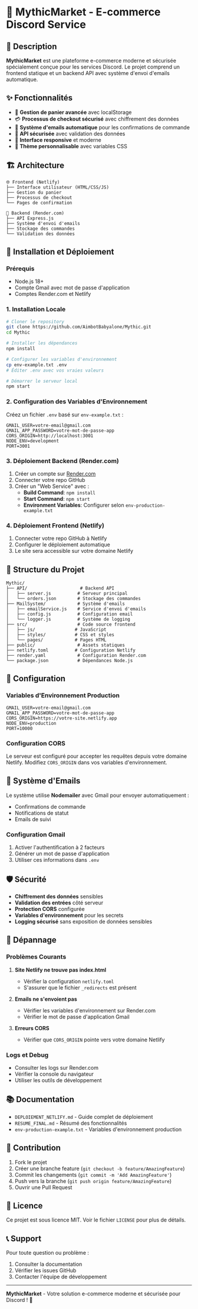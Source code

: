 # 🚀 MythicMarket - E-commerce Discord Service

## 📖 Description

**MythicMarket** est une plateforme e-commerce moderne et sécurisée spécialement conçue pour les services Discord. Le projet comprend un frontend statique et un backend API avec système d'envoi d'emails automatique.

## ✨ Fonctionnalités

- 🛒 **Gestion de panier avancée** avec localStorage
- 💳 **Processus de checkout sécurisé** avec chiffrement des données
- 📧 **Système d'emails automatique** pour les confirmations de commande
- 🔐 **API sécurisée** avec validation des données
- 📱 **Interface responsive** et moderne
- 🎨 **Thème personnalisable** avec variables CSS

## 🏗️ Architecture

```
🌐 Frontend (Netlify)
├── Interface utilisateur (HTML/CSS/JS)
├── Gestion du panier
├── Processus de checkout
└── Pages de confirmation

🔧 Backend (Render.com)
├── API Express.js
├── Système d'envoi d'emails
├── Stockage des commandes
└── Validation des données
```

## 🚀 Installation et Déploiement

### Prérequis
- Node.js 18+
- Compte Gmail avec mot de passe d'application
- Comptes Render.com et Netlify

### 1. Installation Locale
```bash
# Cloner le repository
git clone https://github.com/AimbotBabyalone/Mythic.git
cd Mythic

# Installer les dépendances
npm install

# Configurer les variables d'environnement
cp env-example.txt .env
# Éditer .env avec vos vraies valeurs

# Démarrer le serveur local
npm start
```

### 2. Configuration des Variables d'Environnement
Créez un fichier `.env` basé sur `env-example.txt` :

```env
GMAIL_USER=votre-email@gmail.com
GMAIL_APP_PASSWORD=votre-mot-de-passe-app
CORS_ORIGIN=http://localhost:3001
NODE_ENV=development
PORT=3001
```

### 3. Déploiement Backend (Render.com)
1. Créer un compte sur [Render.com](https://render.com)
2. Connecter votre repo GitHub
3. Créer un "Web Service" avec :
   - **Build Command**: `npm install`
   - **Start Command**: `npm start`
   - **Environment Variables**: Configurer selon `env-production-example.txt`

### 4. Déploiement Frontend (Netlify)
1. Connecter votre repo GitHub à Netlify
2. Configurer le déploiement automatique
3. Le site sera accessible sur votre domaine Netlify

## 📁 Structure du Projet

```
Mythic/
├── API/                    # Backend API
│   ├── server.js          # Serveur principal
│   └── orders.json        # Stockage des commandes
├── MailSystem/            # Système d'emails
│   ├── emailService.js    # Service d'envoi d'emails
│   ├── config.js          # Configuration email
│   └── logger.js          # Système de logging
├── src/                   # Code source frontend
│   ├── js/               # JavaScript
│   ├── styles/           # CSS et styles
│   └── pages/            # Pages HTML
├── public/                # Assets statiques
├── netlify.toml          # Configuration Netlify
├── render.yaml            # Configuration Render.com
└── package.json           # Dépendances Node.js
```

## 🔧 Configuration

### Variables d'Environnement Production
```env
GMAIL_USER=votre-email@gmail.com
GMAIL_APP_PASSWORD=votre-mot-de-passe-app
CORS_ORIGIN=https://votre-site.netlify.app
NODE_ENV=production
PORT=10000
```

### Configuration CORS
Le serveur est configuré pour accepter les requêtes depuis votre domaine Netlify. Modifiez `CORS_ORIGIN` dans vos variables d'environnement.

## 📧 Système d'Emails

Le système utilise **Nodemailer** avec Gmail pour envoyer automatiquement :
- Confirmations de commande
- Notifications de statut
- Emails de suivi

### Configuration Gmail
1. Activer l'authentification à 2 facteurs
2. Générer un mot de passe d'application
3. Utiliser ces informations dans `.env`

## 🛡️ Sécurité

- **Chiffrement des données** sensibles
- **Validation des entrées** côté serveur
- **Protection CORS** configurée
- **Variables d'environnement** pour les secrets
- **Logging sécurisé** sans exposition de données sensibles

## 🐛 Dépannage

### Problèmes Courants

1. **Site Netlify ne trouve pas index.html**
   - Vérifier la configuration `netlify.toml`
   - S'assurer que le fichier `_redirects` est présent

2. **Emails ne s'envoient pas**
   - Vérifier les variables d'environnement sur Render.com
   - Vérifier le mot de passe d'application Gmail

3. **Erreurs CORS**
   - Vérifier que `CORS_ORIGIN` pointe vers votre domaine Netlify

### Logs et Debug
- Consulter les logs sur Render.com
- Vérifier la console du navigateur
- Utiliser les outils de développement

## 📚 Documentation

- `DEPLOIEMENT_NETLIFY.md` - Guide complet de déploiement
- `RESUME_FINAL.md` - Résumé des fonctionnalités
- `env-production-example.txt` - Variables d'environnement production

## 🤝 Contribution

1. Fork le projet
2. Créer une branche feature (`git checkout -b feature/AmazingFeature`)
3. Commit les changements (`git commit -m 'Add AmazingFeature'`)
4. Push vers la branche (`git push origin feature/AmazingFeature`)
5. Ouvrir une Pull Request

## 📄 Licence

Ce projet est sous licence MIT. Voir le fichier `LICENSE` pour plus de détails.

## 📞 Support

Pour toute question ou problème :
1. Consulter la documentation
2. Vérifier les issues GitHub
3. Contacter l'équipe de développement

---

**MythicMarket** - Votre solution e-commerce moderne et sécurisée pour Discord ! 🚀
